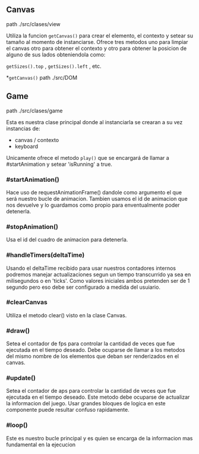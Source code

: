 ## Canvas

path ./src/clases/view

Utiliza la funcion `getCanvas()` para crear el elemento, el contexto y setear su tamaño al momento de instanciarse.
Ofrece tres metodos uno para limpiar el canvas otro para obtener el contexto y otro para obtener la posicion de alguno de sus lados obteniendola como:

`getSizes().top` , `getSizes().left` , etc.

\*`getCanvas()` path ./src/DOM

## Game

path ./src/clases/game

Esta es nuestra clase principal donde al instanciarla se crearan a su vez instancias de:

- canvas / contexto
- keyboard

Unicamente ofrece el metodo `play()` que se encargará de llamar a #startAnimation y setear 'isRunning' a true.

### #startAnimation()

Hace uso de requestAnimationFrame() dandole como argumento el que será nuestro bucle de animacion. Tambien usamos el id de animacion que nos devuelve y lo guardamos como propio para enventualmente poder detenerla.

### #stopAnimation()

Usa el id del cuadro de animacion para detenerla.

### #handleTimers(deltaTime)

Usando el deltaTime recibido para usar nuestros contadores internos podremos manejar actualizaciones segun un tiempo transcurrido ya sea en milisegundos o en 'ticks'. Como valores iniciales ambos pretenden ser de 1 segundo pero eso debe ser configurado a medida del usuiario.

### #clearCanvas

Utiliza el metodo clear() visto en la clase Canvas.

### #draw()

Setea el contador de fps para controlar la cantidad de veces que fue ejecutada en el tiempo deseado.
Debe ocuparse de llamar a los metodos del mismo nombre de los elementos que deban ser renderizados en el canvas.

### #update()

Setea el contador de aps para controlar la cantidad de veces que fue ejecutada en el tiempo deseado.
Este metodo debe ocuparse de actualizar la informacion del juego. Usar grandes bloques de logica en este componente puede resultar confuso rapidamente.

### #loop()

Este es nuestro bucle principal y es quien se encarga de la informacion mas fundamental en la ejecucion
